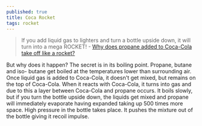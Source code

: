 ```yaml
---
published: true
title: Coca Rocket
tags: rocket
---
```

> If you add liquid gas to lighters and turn a bottle upside down, it will turn into a mega ROCKET!  - [Why does propane added to Coca-Cola take off like a rocket?](https://www.youtube.com/watch?v=VFENMe0wc28&has_verified=1)

But why does it happen? The secret is in its boiling point. Propane, butane and iso- butane get boiled at the temperatures lower than surrounding air. Once liquid gas is added to Coca-Cola, it doesn't get mixed, but remains on the top of Coca-Cola. When it reacts with Coca-Cola, it turns into gas and due to this a layer between Coca-Cola and propane occurs. It boils slowly, but if you turn the bottle upside down, the liquids get mixed and propane will immediately evaporate having expanded taking up 500 times more space. High pressure in the bottle takes place. It pushes the mixture out of the bottle giving it recoil impulse.



